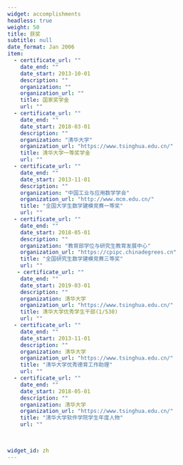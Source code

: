 ```yaml
---
widget: accomplishments
headless: true
weight: 50
title: 获奖
subtitle: null
date_format: Jan 2006
item:
  - certificate_url: ""
    date_end: ""
    date_start: 2013-10-01
    description: ""
    organization: ""
    organization_url: ""
    title: 国家奖学金
    url: ""
  - certificate_url: ""
    date_end: ""
    date_start: 2018-03-01
    description: ""
    organization: "清华大学"
    organization_url: "https://www.tsinghua.edu.cn/"
    title: 清华大学一等奖学金
    url: ""
  - certificate_url: ""
    date_end: ""
    date_start: 2013-11-01
    description: ""
    organization: "中国工业与应用数学学会"
    organization_url: "http://www.mcm.edu.cn/"
    title: "全国大学生数学建模竞赛一等奖"
    url: ""
  - certificate_url: ""
    date_end: ""
    date_start: 2018-05-01
    description: ""
    organization: "教育部学位与研究生教育发展中心"
    organization_url: "https://cpipc.chinadegrees.cn"
    title: "全国研究生数学建模竞赛三等奖"
    url: ""
   - certificate_url: ""
    date_end: ""
    date_start: 2019-03-01
    description: ""
    organization: 清华大学
    organization_url: "https://www.tsinghua.edu.cn/"
    title: 清华大学优秀学生干部(1/530)
    url: ""
  - certificate_url: ""
    date_end: ""
    date_start: 2013-11-01
    description: ""
    organization: 清华大学
    organization_url: "https://www.tsinghua.edu.cn/"
    title: "清华大学优秀德育工作助理"
    url: ""
  - certificate_url: ""
    date_end: ""
    date_start: 2018-05-01
    description: ""
    organization: 清华大学
    organization_url: "https://www.tsinghua.edu.cn/"
    title: "清华大学软件学院学生年度人物"
    url: ""
 
 

widget_id: zh
---
```

